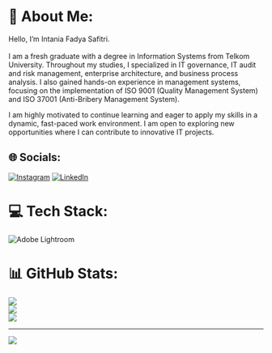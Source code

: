 # 💫 About Me:
Hello, I’m Intania Fadya Safitri.<br><br>I am a fresh graduate with a degree in Information Systems from Telkom University. Throughout my studies, I specialized in IT governance, IT audit and risk management, enterprise architecture, and business process analysis. I also gained hands-on experience in management systems, focusing on the implementation of ISO 9001 (Quality Management System) and ISO 37001 (Anti-Bribery Management System).

I am highly motivated to continue learning and eager to apply my skills in a dynamic, fast-paced work environment. I am open to exploring new opportunities where I can contribute to innovative IT projects.


## 🌐 Socials:
[![Instagram](https://img.shields.io/badge/Instagram-%23E4405F.svg?logo=Instagram&logoColor=white)](https://instagram.com/instagram.com/intaniafdya_/) [![LinkedIn](https://img.shields.io/badge/LinkedIn-%230077B5.svg?logo=linkedin&logoColor=white)](https://linkedin.com/in/linkedin.com/in/intania-fadya0762b61b9) 

# 💻 Tech Stack:
![Adobe Lightroom](https://img.shields.io/badge/Adobe%20Lightroom-31A8FF.svg?style=for-the-badge&logo=Adobe%20Lightroom&logoColor=white)
# 📊 GitHub Stats:
![](https://github-readme-stats.vercel.app/api?username=intaniafadyaa&theme=dark&hide_border=false&include_all_commits=false&count_private=false)<br/>
![](https://github-readme-streak-stats.herokuapp.com/?user=intaniafadyaa&theme=dark&hide_border=false)<br/>
![](https://github-readme-stats.vercel.app/api/top-langs/?username=intaniafadyaa&theme=dark&hide_border=false&include_all_commits=false&count_private=false&layout=compact)

---
[![](https://visitcount.itsvg.in/api?id=intaniafadyaa&icon=0&color=0)](https://visitcount.itsvg.in)

<!-- Proudly created with GPRM ( https://gprm.itsvg.in ) -->
